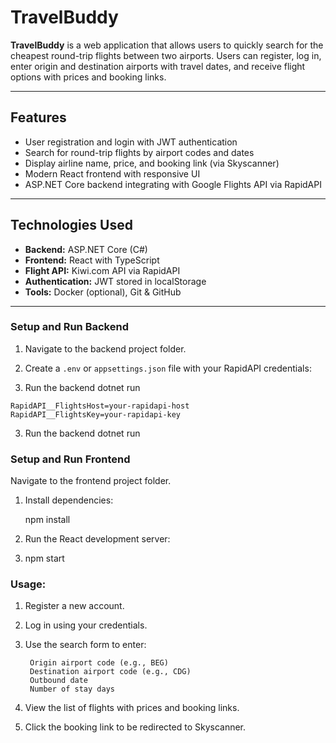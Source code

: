 # TravelBuddy 

**TravelBuddy** is a web application that allows users to quickly search for the cheapest round-trip flights between two airports. Users can register, log in, enter origin and destination airports with travel dates, and receive flight options with prices and booking links.

---

## Features

- User registration and login with JWT authentication
- Search for round-trip flights by airport codes and dates
- Display airline name, price, and booking link (via Skyscanner)
- Modern React frontend with responsive UI
- ASP.NET Core backend integrating with Google Flights API via RapidAPI

---

## Technologies Used

- **Backend:** ASP.NET Core (C#)
- **Frontend:** React with TypeScript
- **Flight API:** Kiwi.com API via RapidAPI
- **Authentication:** JWT stored in localStorage
- **Tools:** Docker (optional), Git & GitHub

---



### Setup and Run Backend

1. Navigate to the backend project folder.

2. Create a `.env` or `appsettings.json` file with your RapidAPI credentials:
3. Run the backend
    dotnet run
```env
RapidAPI__FlightsHost=your-rapidapi-host
RapidAPI__FlightsKey=your-rapidapi-key
```
3. Run the backend
    dotnet run

### Setup and Run Frontend
Navigate to the frontend project folder.

1. Install dependencies:

    npm install
2. Run the React development server:
3. 
    npm start

### Usage:
  1. Register a new account.

  2. Log in using your credentials.

  3. Use the search form to enter:

          Origin airport code (e.g., BEG)
          Destination airport code (e.g., CDG)
          Outbound date
          Number of stay days
     
  4. View the list of flights with prices and booking links.

  5. Click the booking link to be redirected to Skyscanner.
